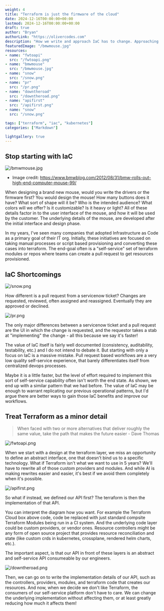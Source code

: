 ```yaml
---
weight: 4
title: "Terraform is just the firmware of the cloud"
date: 2024-12-16T00:00:00+00:00
lastmod: 2024-12-16T00:00:00+00:00
draft: true 
author: "Bryan"
authorLink: "https://olivercodes.com"
description: "How we write and approach IaC has to change. Approaching cloud engineering from a new perspective."
featuredImage: "/bmwmouse.jpg"
resources:
- name: "fwtoapi"
  src: "/fwtoapi.png"
- name: "bmwmouse"
  src: "/bmwmouse.jpg"
- name: "snow"
  src: "/snow.png"
- name: "pr"
  src: "/pr.png"
- name: "downtheroad"
  src: "/downtheroad.png"
- name: "apifirst"
  src: "/apifirst.png"
- name: "snow"
  src: "/snow.png"

tags: ["terraform", "iac", "kubernetes"]
categories: ["Markdown"]

lightgallery: true
---
```


## Stop starting with IaC

![/bmwmouse.jpg](/static/bmwmouse.jpg)
- Image credit: https://www.bmwblog.com/2012/08/31/bmw-rolls-out-high-end-computer-mouse-99/ 

When designing a brand new mouse, would you write the drivers or the firmware first? You would design the mouse! How many buttons does it have?
What sort of shape will it be? Who is the intended audience? What colors will we offer? Is it customizable? Is it heavy or light? All of these details factor in to the 
user interface of the mouse, and how it will be used by the customer. The underlying details of the mouse, are developed after the initial interface 
and design phase.

In my years, I've seen many companies that adopted Infrastructure as Code as a primary goal of their IT org. Initially, these initiatives are focused on taking manual processes or
script based provisioning and converting these cases into terraform. The end-goal often is a "self-service" set of terraform modules or repos where 
teams can create a pull request to get resources provisioned.

## IaC Shortcomings

![/snow.png](/snow.png)

How different is a pull request from a servicenow ticket? Changes are requested, reviewed, often assigned and reassigned. Eventually they are
approved or declined. 


![/pr.png](/pr.png)

The only major differences between a servicenow ticket and a pull request are the UI in which the change is requested, and the 
requestor takes a stab at "implementing" the change - all this because we say it's faster! 

The value of IaC itself is fairly well documented (consistency, auditability, testability, etc.) and I do not intend to debate it. But starting with only a focus on IaC is a massive mistake. Pull request based workflows
are a very low quality self-service experience, that barely differentiates itself from centralized devops processes.

Maybe it is a little faster, but the level of effort required to implement this sort of self-service capability often isn't worth the end state. As shown, we end up with a similar pattern that we had before. The value of IaC may be enough to warrant replicating our previous operational patterns, but I'd argue there are better ways to gain those IaC benefits and improve our workflows. 

## Treat Terraform as a minor detail

> When faced with two or more alternatives that deliver roughly the same value, take the path that makes the future easier - Dave Thomas

![/fwtoapi.png](/fwtoapi.png)

When we start with a design at the terraform layer, we miss an opportunity to define an abstract interface, one that doesn't bind us to a specific technology.
What if Terraform isn't what we want to use in 5 years? We'll have to rewrite all of those custom providers and modules. And while AI is making rewrites 
easier and easier, it's best if we avoid them completely when it's possible.

![/apifirst.png](/apifirst.png)

So what if instead, we defined our API first? The terraform is then the implementation of that API.

You can interpret the diagram how you want. For example the Terraform Cloud box above code, code be replaced with just standard compsite Terraform Modules being run in a CI system. And the underlying code layer could be custom providers, or vendor ones. Resource controllers might be any form of open source project that provides resource reconciliation and state (like custom crds in kubernetes, crossplane, rendered helm charts, etc.). 

The important aspect, is that our API in front of these layers is an abstract and self-service API consumeable by our engineers. 


![/downtheroad.png](/downtheroad.png)

Then, we can go on to write the implementation details of our API, such as the controllers, providers, modules, and terraform code that creates our resources. And now, when 
we decide we don't like Terraform, the consumers of our self-service platform don't have to care. We can change the underlying implementation without affecting them, or at 
least greatly reducing how much it affects them!





